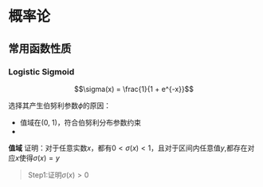 

# 概率论

## 常用函数性质

### Logistic Sigmoid

$$\sigma(x) = \frac{1}{1 + e^{-x}}$$

选择其产生伯努利参数$\phi$的原因：
* 值域在(0, 1)，符合伯努利分布参数约束
* 

**值域**
证明：对于任意实数$x$，都有$0 < \sigma(x) < 1$，且对于区间内任意值$y$,都存在对应$x$使得$\sigma(x)=y$

> Step1:证明$\sigma(x) > 0$







